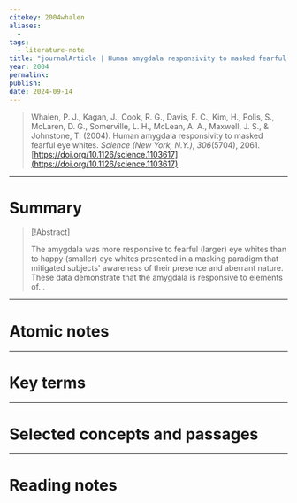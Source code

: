 ```yaml
---
citekey: 2004whalen
aliases:
  - 
tags:
  - literature-note
title: "journalArticle | Human amygdala responsivity to masked fearful eye whites"
year: 2004
permalink: 
publish:
date: 2024-09-14
---
```

> Whalen, P. J., Kagan, J., Cook, R. G., Davis, F. C., Kim, H., Polis, S., McLaren, D. G., Somerville, L. H., McLean, A. A., Maxwell, J. S., & Johnstone, T. (2004). Human amygdala responsivity to masked fearful eye whites. _Science (New York, N.Y.)_, _306_(5704), 2061. [https://doi.org/10.1126/science.1103617](https://doi.org/10.1126/science.1103617)

---

# Summary

> [!Abstract]
>
> The amygdala was more responsive to fearful (larger) eye whites than to happy (smaller) eye whites presented in a masking paradigm that mitigated subjects' awareness of their presence and aberrant nature. These data demonstrate that the amygdala is responsive to elements of.
>.


---

# Atomic notes

---

# Key terms

---

# Selected concepts and passages

---

# Reading notes

